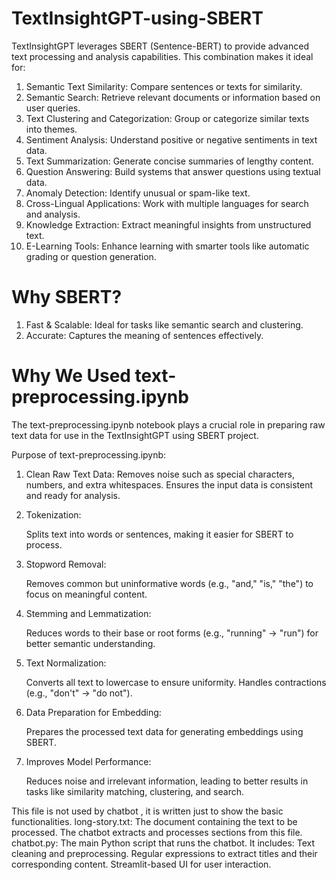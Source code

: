 # TextInsightGPT-using-SBERT
TextInsightGPT leverages SBERT (Sentence-BERT) to provide advanced text processing and analysis capabilities. This combination makes it ideal for:

1. Semantic Text Similarity: Compare sentences or texts for similarity.
2. Semantic Search: Retrieve relevant documents or information based on user queries.
3. Text Clustering and Categorization: Group or categorize similar texts into themes.
4. Sentiment Analysis: Understand positive or negative sentiments in text data.
5. Text Summarization: Generate concise summaries of lengthy content.
6. Question Answering: Build systems that answer questions using textual data.
7. Anomaly Detection: Identify unusual or spam-like text.
8. Cross-Lingual Applications: Work with multiple languages for search and analysis.
9. Knowledge Extraction: Extract meaningful insights from unstructured text.
10. E-Learning Tools: Enhance learning with smarter tools like automatic grading or question generation.



# Why SBERT?

1. Fast & Scalable: Ideal for tasks like semantic search and clustering.
2. Accurate: Captures the meaning of sentences effectively.


# Why We Used text-preprocessing.ipynb 

The text-preprocessing.ipynb notebook plays a crucial role in preparing raw text data for use in the TextInsightGPT using SBERT project.



Purpose of text-preprocessing.ipynb:

1. Clean Raw Text Data:
   Removes noise such as special characters, numbers, and extra whitespaces.
   Ensures the input data is consistent and ready for analysis.

2. Tokenization:

   Splits text into words or sentences, making it easier for SBERT to process.

3. Stopword Removal:

   Removes common but uninformative words (e.g., "and," "is," "the") to focus on meaningful content.

4. Stemming and Lemmatization:

   Reduces words to their base or root forms (e.g., "running" → "run") for better semantic understanding.

5. Text Normalization:

   Converts all text to lowercase to ensure uniformity.
   Handles contractions (e.g., "don't" → "do not").

6. Data Preparation for Embedding:

   Prepares the processed text data for generating embeddings using SBERT.

7. Improves Model Performance:

   Reduces noise and irrelevant information, leading to better results in tasks like similarity matching, clustering, and search.

 This file is not used by chatbot , it is written just to show the basic functionalities.
 long-story.txt: The document containing the text to be processed. The chatbot extracts and processes sections from this file. 
 chatbot.py: The main Python script that runs the chatbot. It includes: Text cleaning and preprocessing. Regular expressions to extract titles and their corresponding content. 
 Streamlit-based UI for user interaction.
